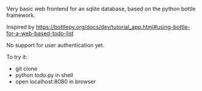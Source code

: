 Very basic web frontend for an sqlite database, based on the python bottle framework.

Inspired by https://bottlepy.org/docs/dev/tutorial_app.html#using-bottle-for-a-web-based-todo-list

No support for user authentication yet.

To try it:
* git clone <this>
* python todo.py in shell
* open localhost:8080 in browser